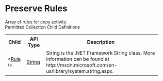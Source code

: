 # Preserve Rules

<div class="LanguageSummary"><div class ="SummaryItem">Array of rules for copy activity.</div></div><div class="SchemaBindingGroup"><div class="SchemaBindingGroupHeader">Permitted Collection Child Definitions</div><table id="SchemaBindingList" class="SchemaBindingList"><tbody><tr><th class="SchemaBindingNameColumnHeader">Child</th><th class="SchemaBindingTypeColumnHeader">API Type</th><th class="SchemaBindingSummaryColumnHeader">Description</th></tr><tr class="cd0"><td class="SchemaBindingName"><span class="punc">&lt;</span><a href=https://msdn.microsoft.com/en-us/library/System.String.aspx">Rule</a><span class="punc"> /&gt;</span></td><td class="SchemaBindingType"><a href="https://msdn.microsoft.com/en-us/library/System.String.aspx">String</a></td><td class="SchemaBindingSummary">String is the .NET Framework String class.  More information can be found at http://msdn.microsoft.com/en-us/library/system.string.aspx.</td></tr></tbody></table></div>